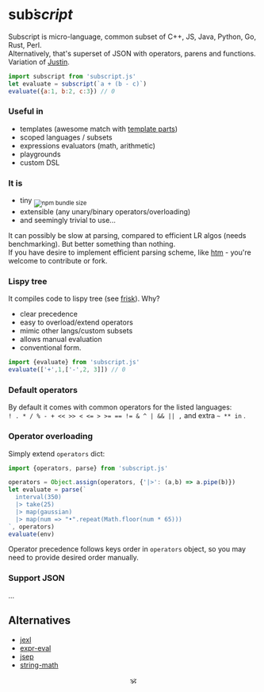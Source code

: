 # sub͘<em>script</em> <!--<sub>SUB͘<em>SCRIPT</em></sub>-->

Subscript is micro-language, common subset of C++, JS, Java, Python, Go, Rust, Perl.<br/>
Alternatively, that's superset of JSON with operators, parens and functions. Variation of [Justin](https://github.com/endojs/Jessie/issues/66).

```js
import subscript from 'subscript.js'
let evaluate = subscript(`a + (b - c)`)
evaluate({a:1, b:2, c:3}) // 0
```

### Useful in
* templates (awesome match with [template parts](https://github.com/github/template-parts))
* scoped languages / subsets
* expressions evaluators (math, arithmetic)
* playgrounds
* custom DSL

### It is 
* tiny <sub>![npm bundle size](https://img.shields.io/bundlephobia/minzip/subscript?color=brightgreen&label=gzip)</sub>
* extensible (any unary/binary operators/overloading)
* and seemingly trivial to use...

It can possibly be slow at parsing, compared to efficient LR algos (needs benchmarking). But better something than nothing.<br/>
If you have desire to implement efficient parsing scheme, like [htm](https://ghub.io/htm) - you're welcome to contribute or fork.

### Lispy tree

It compiles code to lispy tree (see [frisk](https://npmjs.com/frisk)). Why?

+ clear precedence
+ easy to overload/extend operators
+ mimic other langs/custom subsets
+ allows manual evaluation
+ conventional form.

```js
import {evaluate} from 'subscript.js'
evaluate(['+',1,['-',2, 3]]) // 0
```

### Default operators

By default it comes with common operators for the listed languages:<br/> `! . * / % - + << >> < <= > >= == != & ^ | && || ,` and extra `~ ** in`
.
<!--
Op | Meaning
---|---
`!` | Negate
`~` | Inverse
`.` | Property
`**` | Power
`*` | Multiply
`/` | Divide
`%` | Module
`-` | Subtract
`+` | Add
`<<` | Left shift
`>>` | Right shift
`<` | Less
`<=` | Less or equal
`>` | Greater
`>=` | Greater or equal
`in` | 
`==` | Equal
`!=` | Not equal
`&` | Binary and
`^` | Binary xor
`|` | Binary or
`&&` | And
`||` | Or
`,` | Sequence
-->

### Operator overloading

Simply extend `operators` dict:

```js
import {operators, parse} from 'subscript.js'

operators = Object.assign(operators, {'|>': (a,b) => a.pipe(b)})
let evaluate = parse(`
  interval(350)
  |> take(25)
  |> map(gaussian)
  |> map(num => "•".repeat(Math.floor(num * 65)))
`, operators)
evaluate(env)
```

Operator precedence follows keys order in `operators` object, so you may need to provide desired order manually.

### Support JSON

...

## Alternatives

* [jexl](https://github.com/TomFrost/Jexl)
* [expr-eval](https://github.com/silentmatt/expr-eval)
* [jsep](https://github.com/EricSmekens/jsep)
* [string-math](https://github.com/devrafalko/string-math)


<p align=center>🕉</p>
